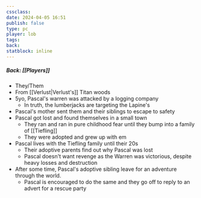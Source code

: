 ```yaml
---
cssclass: 
date: 2024-04-05 16:51
publish: false
type: pc
player: lob
tags: 
back: 
statblock: inline
---
```

##### Back: [[Players]]

- They/Them
- From [[Verlust|Verlust's]] Titan woods
- 5yo, Pascal's warren was attacked by a logging company
	- In truth, the lumberjacks are targeting the Lapine's
- Pascal's mother sent them and their siblings to escape to safety
- Pascal got lost and found themselves in a small town 
	- They ran and ran in pure childhood fear until they bump into a family of [[Tiefling]]
	- They were adopted and grew up with em
- Pascal lives with the Tiefling family until their 20s
	- Their adoptive parents find out why Pascal was lost
	- Pascal doesn't want revenge as the Warren was victorious, despite heavy losses and destruction
- After some time, Pascal's adoptive sibling leave for an adventure through the world.
	- Pascal is encouraged to do the same and they go off to reply to an advert for a rescue party